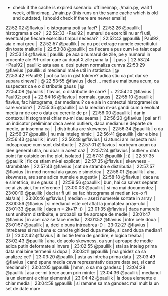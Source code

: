 * check if the cache is expired
 scenario: offlineimap, ./main.py, wait 1 week, offlineimap, ./main.py (this
 runs on the same cache which is old and outdated, I should check if there are
 newer emails)


22:52:02   @flavius | o istograma poti sa faci?                                                                                 │
22:52:26   @paullik | histograma a ce?                                                                                          │
22:52:33    +Paul92 | numarul de exercitii nu ar fi util, eventual pe fiecare exercitiu timpul necesar?                         │
22:52:43   @paullik | Paul92, aia e mai greu                                                                                    │
22:52:57   @paullik | ca nu pot extrage numele exercitiului din toate mailurile                                                 │
22:53:08   @paullik | ca fiecare a pus cum l-a taiat capul                                                                      │
22:53:18   @flavius | paullik: pe axa x numarul de zile, pe y numarul in procente ale PR-urilor care au durat X zile pana la    │
                    | pass                                                                                                      │
22:53:24    +Paul92 | paullik: asta asa e. desi putem normaliza cumva
22:53:29   @flavius | paullik: si medianul mai e util in statistica                                                             │@  
22:53:42    +Paul92 | pot sa fac in gist foldere? adica stiu ca pot dar se supara cineva?                                       │@
22:53:55   @flavius | deci ... media e mai buna acum, ca suspectez ca e o distributie gauss                                     │@   
22:54:08   @paullik | flavius, o distributie de care?                                                                           │+
22:54:10   @flavius | Paul92: poti                                                                                              │+ 
22:54:16   @flavius | normala, gauss                                                                                            │ 
22:55:10   @paullik | flavius, fac histograma, dar medianul? ce e ala in contextul histogramei de care vorbim?                  │ 
22:55:35   @paullik | ca la median m-as gandi cum a evoluat media nr de ore o data cu cererile de pr                            │
22:56:00   @paullik | dar in contextul histogramei chiar nu-mi dau seama                                                        │
22:56:20   @flavius | pai ar fi un indicator preliminar daca avem outliers, daca medianul e departe de medie, ar insemna ca     │
                    | distributia are skewness                                                                                  │
22:56:34   @paullik | o da                                                                                                      │
22:56:37   @paullik | nu mia inteleg nimic                                                                                      │
22:56:41   @paullik | dar e bine                                                                                                │
22:56:43   @paullik | invat                                                                                                     │
22:56:48   @flavius | si atunci am inspecta mai indeaproape cum sunt distribuite                                                │
22:57:01   @flavius | vorbeam acum ca idee general utila, nu doar in acest caz                                                  │
22:57:24   @flavius | outlier = data point far outside on the plot, isolated                                                    │
22:57:31   @paullik | :))                                                                                                       │
22:57:35   @paullik | fix ce stiam mi-ai explicat                                                                               │
22:57:35   @flavius | skewness = strambitate                                                                                    │
22:57:43   @flavius | cat de stramba e distributia                                                                              │
22:57:57   @flavius | in mod normal aia gauss e simetrica                                                                       │
22:58:01   @paullik | aha, skewness, are sens adica numele e sugestiv                                                           │
22:58:18   @flavius | daca nu e simetrica, nu e gauss :)                                                                        │
22:59:56   @paullik | bun, hai ca salvez separat ce ai zis aici, for reference                                                  │
23:00:03   @paullik | si ma mai documentez                                                                                      │
23:00:19   @paullik | deci ar fi util sa fac histograma si median (ce-o fi ala/aia)                                             │
23:00:46   @flavius | median = asezi numerele sortate in array                                                                  │
23:00:56   @flavius | si medianul este cel aflat la jumatatea array-ului                                                        │
23:01:33   @paullik | daca n = 2k+1? :))                                                                                        │
23:01:35   @flavius | daca numerele sunt uniform distribuite, e probabil sa fie aproape de medie                                │
23:01:47   @flavius | in acel caz se face media                                                                                 │
23:01:52   @flavius | intre cele doua                                                                                           │
23:01:57   @paullik | a, deci e buna intreabrea :D                                                                              │
23:02:27   @flavius | intrebarea si mai buna e: cand te ghidezi dupa medie, si cand dupa median? :D                             │
23:02:42   @flavius | iti las tie tema de gandire, e logica treaba                                                              │
23:02:43   @paullik | aha, de acolo skewness, ca sunt aproape de medie adica putin deformate si invers                          │
23:02:55   @paullik | stai sa inteleg prima data mai bine termenii si dupa                                                      │
23:03:11   @paullik | ma ghidez ca sa analizez ce?                                                                              │
23:03:20   @paullik | asta as intreba prima data                                                                                │
23:03:49   @flavius | cand spune media ceva reprezentativ despre data set, si cand medianul?                                    │
23:04:05   @paullik | hmm, o sa ma gandesc                                                                                      │
23:04:28   @paullik | asa ce-mi trece acum prin minte:                                                                          │
23:04:36   @paullik | medianul la un element e chiar elementul                                                                  │
23:04:42   @paullik | la doua elemente e chiar media                                                                            │
23:04:58   @paullik | si ramane sa ma gandesc mai mult la un set de date mare 
